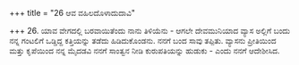 +++
title = "26 ಆವ ವಹಿಲದೊಳಾದುದಾವಿ"

+++
26. ಯಾವ ವೇಗದಲ್ಲಿ ಬರವಾಯಿತೆಂದು ನಾನು ತಿಳಿಯೆನು - ಆಗಲೇ ದೇವಮುನಿಯಾದ ವ್ಯಾಸ ಅಲ್ಲಿಗೆ ಬಂದು ನನ್ನ ಗಂಟಲಿಗೆ ಒಡ್ಡಿದ್ದ ಕತ್ತಿಯನ್ನು ತಡೆದು ಹಿಡಿದುಕೊಂಡನು. ನನಗೆ ಬಂದ ಸಾವು ತಪ್ಪಿತು. ವ್ಯಾಸನು ಪ್ರೀತಿಯಿಂದ ಮತ್ತು ಕೃಪೆಯಿಂದ ನನ್ನ ಮೈದಡವಿ ನನಗೆ ಸಾಂತ್ವನ ನೀಡಿ ಕುರುಪತಿಯನ್ನು ಹುಡುಕು - ಎಂದು ನನಗೆ ಆದೇಶೀಸಿದ.